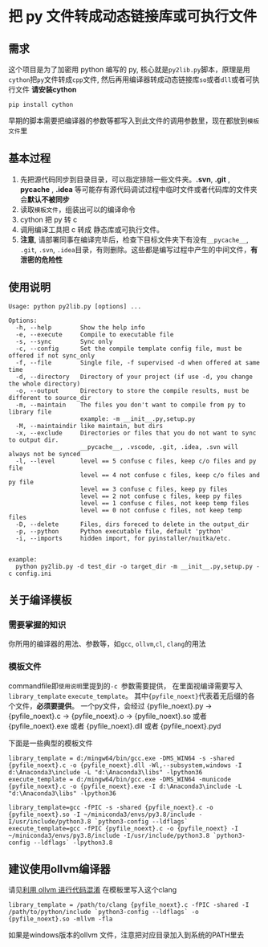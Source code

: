 # 把 py 文件转成动态链接库或可执行文件

## 需求
这个项目是为了加密用 python 编写的 py, 核心就是`py2lib.py`脚本，原理是用`cython`把`py`文件转成`cpp`文件, 然后再用编译器转成动态链接库`so`或者`dll`或者可执行文件
**请安装cython**
```
pip install cython
```
早期的脚本需要把编译器的参数等都写入到此文件的调用参数里，现在都放到`模板文件`里

## 基本过程
1. 先把源代码同步到目录目录，可以指定排除一些文件夹。**.svn**,  **.git** , **__pycache__** , **.idea** 等可能存有源代码调试过程中临时文件或者代码库的文件夹会**默认不被同步**
2. 读取`模板文件`，组装出可以的编译命令
3. cython 把 py 转 c
4. 调用编译工具把 c 转成 静态库或可执行文件。
5. **注意**, 请部署同事在编译完毕后，检查下目标文件夹下有没有`__pycache__`, `.git`, `.svn`, `.idea`目录，有则删除。这些都是编写过程中产生的中间文件，**有泄密的危险性**

## 使用说明
```
Usage: python py2lib.py [options] ...

Options:
  -h, --help        Show the help info
  -e, --execute     Compile to executable file
  -s, --sync        Sync only
  -c, --config      Set the compile template config file, must be offered if not sync_only
  -f, --file        Single file, -f supervised -d when offered at same time
  -d, --directory   Directory of your project (if use -d, you change the whole directory)
  -o, --output      Directory to store the compile results, must be different to source_dir
  -m, --maintain    The files you don't want to compile from py to library file
                    example: -m __init__.py,setup.py
  -M, --maintaindir like maintain, but dirs
  -x, --exclude     Directories or files that you do not want to sync to output dir.
                    __pycache__, .vscode, .git, .idea, .svn will always not be synced
  -l, --level       level == 5 confuse c files, keep c/o files and py file
                    level == 4 not confuse c files, keep c/o files and py file
                    level == 3 confuse c files, keep py files
                    level == 2 not confuse c files, keep py files
                    level == 1 confuse c files, not keep temp files
                    level == 0 not confuse c files, not keep temp files
  -D, --delete      Files, dirs foreced to delete in the output_dir
  -p, --python      Python executable file, default 'python'
  -i, --imports     hidden import, for pyinstaller/nuitka/etc.


example:
  python py2lib.py -d test_dir -o target_dir -m __init__.py,setup.py -c config.ini

```

## 关于编译模板
### 需要掌握的知识
你所用的编译器的用法、参数等，如`gcc`, `ollvm`,`cl`, `clang`的用法

### 模板文件
commandfile即`使用说明`里提到的`-c `参数需要提供， 在里面视编译需要写入`library_template` `execute_template`。
其中`{pyfile_noext}`代表着无后缀的各个文件，**必须要提供**。
一个py文件，会经过 {pyfile_noext}.py -> {pyfile_noext}.c -> {pyfile_noext}.o -> {pyfile_noext}.so 或者 {pyfile_noext}.exe 或者 {pyfile_noext}.dll 或者
{pyfile_noext}.pyd

下面是一些典型的模板文件
```mingw64 in WINDOWS
library_template = d:/mingw64/bin/gcc.exe -DMS_WIN64 -s -shared {pyfile_noext}.c -o {pyfile_noext}.dll -Wl,--subsystem,windows -I d:\Anaconda3\include -L "d:\Anaconda3\libs" -lpython36
execute_template = d:/mingw64/bin/gcc.exe -DMS_WIN64 -municode {pyfile_noext}.c -o {pyfile_noext}.exe -I d:\Anaconda3\include -L "d:\Anaconda3\libs" -lpython36
```

```linux
library_template=gcc -fPIC -s -shared {pyfile_noext}.c -o {pyfile_noext}.so -I ~/miniconda3/envs/py3.8/include -I/usr/include/python3.8 `python3-config --ldflags`
execute_template=gcc -fPIC {pyfile_noext}.c -o {pyfile_noext} -I ~/miniconda3/envs/py3.8/include -I/usr/include/python3.8 `python3-config --ldflags` -lpython3.8
```

## 建议使用ollvm编译器
请见[利用 ollvm 进行代码混淆](https://mabin004.github.io/2018/08/23/ollvm%E5%AD%A6%E4%B9%A0/)
在模板里写入这个clang
```
library_template = /path/to/clang {pyfile_noext}.c -fPIC -shared -I /path/to/python/include `python3-config --ldflags` -o {pyfile_noext}.so -mllvm -fla
```
如果是windows版本的ollvm 文件，注意把对应目录加入到系统的PATH里去
